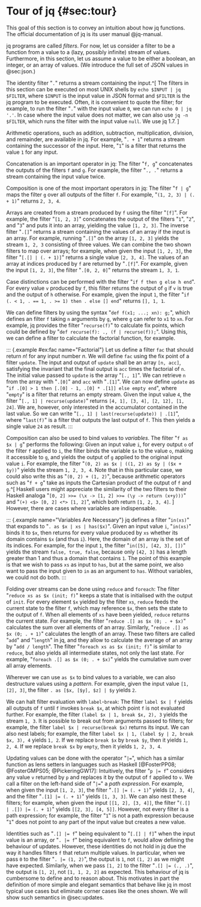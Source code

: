 # Tour of jq {#sec:tour}

This goal of this section is to convey an intuition about how jq functions.
The official documentation of jq is its user manual @jq-manual.

jq programs are called _filters_.
For now, let us consider a filter to be a function from a value to
a (lazy, possibly infinite) stream of values.
Furthermore, in this section, let us assume a value to be either
a boolean, an integer, or an array of values.
(We introduce the full set of JSON values in @sec:json.)

The identity filter "`.`" returns a stream containing the input.^[
  The filters in this section can be executed on most UNIX shells by
  `echo $INPUT | jq $FILTER`, where
  `$INPUT` is the input value in JSON format and
  `$FILTER` is the jq program to be executed.
  Often, it is convenient to quote the filter; for example,
  to run the filter "`.`" with the input value `0`,
  we can run `echo 0 | jq '.'`.
  In case where the input value does not matter,
  we can also use `jq -n $FILTER`,
  which runs the filter with the input value `null`.
  We use jq 1.7.
]

Arithmetic operations, such as
addition, subtraction, multiplication, division, and remainder,
are available in jq.
For example, "`. + 1`" returns a stream containing the successor of the input.
Here, "`1`" is a filter that returns the value `1` for any input.

Concatenation is an important operator in jq:
The filter "`f, g`" concatenates the outputs of the filters `f` and `g`.
For example, the filter "`., .`" returns a stream containing the input value twice.

Composition is one of the most important operators in jq:
The filter "`f | g`" maps the filter `g` over all outputs of the filter `f`.
For example, "`(1, 2, 3) | (. + 1)`" returns `2, 3, 4`.

Arrays are created from a stream produced by `f` using the filter "`[f]`".
For example, the filter "`[1, 2, 3]`"
concatenates the output of the filters "`1`", "`2`", and "`3`" and puts it into an array,
yielding the value `[1, 2, 3]`.
The inverse filter "`.[]`" returns a stream containing the values of an array
if the input is an array.
For example, running "`.[]`" on the array `[1, 2, 3]` yields
the stream `1, 2, 3` consisting of three values.
We can combine the two shown filters to map over arrays;
for example, when given the input `[1, 2, 3]`,
the filter "`[.[] | (. + 1)]`" returns a single value `[2, 3, 4]`.
The values of an array at indices produced by `f` are returned by "`.[f]`".
For example, given the input `[1, 2, 3]`, the filter "`.[0, 2, 0]`"
returns the stream `1, 3, 1`.

Case distinctions can be performed with the filter "`if f then g else h end`".
For every value `v` produced by `f`, this filter
returns the output of `g` if `v` is true and the output of `h` otherwise.
For example, given the input `1`,
the filter "`if (. < 1, . == 1, . >= 1) then . else [] end`" returns `[], 1, 1`.

We can define filters by using the syntax "`def f(x1; ...; xn): g;`",
which defines an filter `f` taking `n` arguments by `g`,
where `g` can refer to `x1` to `xn`.
For example, jq provides the filter "`recurse(f)`" to calculate fix points,
which could be defined by "`def recurse(f): ., (f | recurse(f));`".
Using this, we can define a filter to calculate the factorial function, for example.

::: {.example #ex:fac name="Factorial"}
  Let us define a filter `fac` that should return $n!$ for any input number $n$.
  We will define `fac` using the fix point of a filter `update`.
  The input and output of `update` shall be an array `[n, acc]`,
  satisfying the invariant that the final output is `acc` times the factorial of `n`.
  The initial value passed to `update` is the array "`[., 1]`".
  We can retrieve `n` from the array with "`.[0]`" and `acc` with "`.[1]`".
  We can now define `update` as "`if .[0] > 1 then [.[0] - 1, .[0] * .[1]] else empty end`",
  where "`empty`" is a filter that returns an empty stream.
  Given the input value `4`, the filter "`[., 1] | recurse(update)`" returns
  `[4, 1], [3, 4], [2, 12], [1, 24]`.
  We are, however, only interested in the accumulator contained in the last value.
  So we can write "`[., 1] | last(recurse(update)) | .[1]`", where
  "`last(f)`" is a filter that outputs the last output of `f`.
  This then yields a single value `24` as result.
:::

Composition can also be used to bind values to _variables_.
The filter "`f as $x | g`" performs the following:
Given an input value `i`,
for every output `o` of the filter `f` applied to `i`,
the filter binds the variable `$x` to the value `o`, making it accessible to `g`, and
yields the output of `g` applied to the original input value `i`.
For example, the filter "`(0, 2) as $x | ((1, 2) as $y | ($x + $y))`"
yields the stream `1, 2, 3, 4`.
Note that in this particular case, we could also write this as "`(0, 2) + (1, 2)`",
because arithmetic operators such as "`f + g`" take as inputs
the Cartesian product of the output of `f` and `g`.^[
  Haskell users might appreciate the similarity of the two filters
  to their Haskell analoga
  "`[0, 2] >>= (\x -> [1, 2] >>= (\y -> return (x+y)))`" and
  "`(+) <$> [0, 2] <*> [1, 2]`", which both return
  `[1, 2, 3, 4]`.
]
However, there are cases where variables are indispensable.

::: {.example name="Variables Are Necessary"}
  jq defines a filter "`in(xs)`" that expands to "`. as $x | xs | has($x)`".
  Given an input value `i`, "`in(xs)`" binds it to `$x`, then returns
  for every value produced by `xs` whether its domain contains `$x` (and thus `i`).
  Here, the domain of an array is the set of its indices.
  For example, for the input
  `1`, the filter
  "`in([5], [42, 3], [])`" yields the stream
  `false, true, false`,
  because only `[42, 3]` has a length greater than 1 and thus a domain that contains `1`.
  The point of this example is that
  we wish to pass `xs` as input to `has`, but at the same point,
  we also want to pass the input given to `in` as an argument to `has`.
  Without variables, we could not do both.
:::

Folding over streams can be done using `reduce` and `foreach`:
The filter "`reduce xs as $x (init; f)`" keeps
a state that is initialised with the output of `init`.
For every element `$x` yielded by the filter `xs`,
`reduce` feeds the current state to the filter `f`, which may reference `$x`,
then sets the state to the output of `f`.
When all elements of `xs` have been yielded, `reduce` returns the current state.
For example, the filter "`reduce .[] as $x (0; . + $x)`"
calculates the sum over all elements of an array.
Similarly, "`reduce .[] as $x (0; . + 1)`" calculates the length of an array.
These two filters are called "`add`" and "`length`" in jq, and
they allow to calculate the average of an array by "`add / length`".
The filter "`foreach xs as $x (init; f)`" is similar to `reduce`,
but also yields all intermediate states, not only the last state.
For example, "`foreach .[] as $x (0; . + $x)`"
yields the cumulative sum over all array elements.

Wherever we can use `as $x` to bind values to a variable,
we can also destructure values using a _pattern_.
For example, given the input value `[1, [2], 3]`, the filter
`. as [$x, [$y], $z] | $y` yields `2`.

We can halt filter evaluation with `label`-`break`:
The filter `label $x | f` yields all outputs of `f`
until `f` invokes `break $x`, at which point `f` is not evaluated further.
For example, the filter
`(label $x | 1, break $x, 2), 3` yields the stream `1, 3`.
It is possible to break out from arguments passed to filters;
for example, the filter `label $x | recurse(break $x)` returns its input.
We can also nest labels; for example, the filter
`label $x | 1, (label $y | 2, break $x, 3), 4` yields `1, 2`.
If we replace `break $x` by `break $y`, then it yields `1, 2, 4`.
If we replace `break $x` by `empty`, then it yields `1, 2, 3, 4`.

Updating values can be done with the operator "`|=`",
which has a similar function as lens setters in languages such as Haskell
[@FosterPP08; @FosterGMPS05; @PickeringGW17]:
Intuitively, the filter "`p |= f`" considers any value `v` returned by `p` and
replaces it by the output of `f` applied to `v`.
We call a filter on the left-hand side of "`|=`" a _path expression_.
For example, when given the input `[1, 2, 3]`,
the filter  "`.[] |= (. + 1)`" yields `[2, 3, 4]`, and
the filter "`.[1] |= (. + 1)`" yields `[1, 3, 3]`.
We can also nest these filters;
for example, when given the input `[[1, 2], [3, 4]]`,
the filter "`(.[] | .[]) |= (. + 1)`" yields `[[2, 3], [4, 5]]`.
However, not every filter is a path expression; for example,
the filter "`1`" is not a path expression because
"`1`" does not point to any part of the input value
but creates a new value.

Identities such as
"`.[] |= f`" being equivalent to "`[.[] | f]`" when the input value is an array, or
"`. |= f`" being equivalent to `f`,
would allow defining the behaviour of updates.
However, these identities do not hold in jq due the way it
handles filters `f` that return multiple values.
In particular, when we pass `0` to the filter "`. |= (1, 2)`",
the output is `1`, not `(1, 2)` as we might have expected.
Similarly, when we pass `[1, 2]` to the filter "`.[] |= (., .)`",
the output is `[1, 2]`, not `[1, 1, 2, 2]` as expected.
This behaviour of jq is cumbersome to define and to reason about.
This motivates in part the definition of more simple and elegant semantics
that behave like jq in most typical use cases
but eliminate corner cases like the ones shown.
We will show such semantics in @sec:updates.

